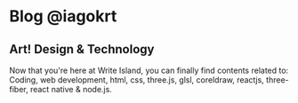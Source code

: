 # Blog @iagokrt

## Art! Design & Technology

Now that you're here at Write  Island, you can finally find contents related to: 
Coding, web development, html, css, three.js, glsl, coreldraw, reactjs, three-fiber, react native & node.js. 